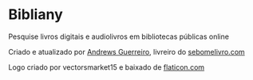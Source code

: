 # Bibliany

Pesquise livros digitais e audiolivros em bibliotecas públicas online

Criado e atualizado por [Andrews Guerreiro](https://github.com/andguerreiro), livreiro do [sebomelivro.com](https://sebomelivro.com)

Logo criado por vectorsmarket15 e baixado de [flaticon.com](https://flaticon.com)
